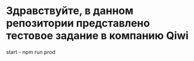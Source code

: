 # Здравствуйте, в данном репозитории представлено тестовое задание в компанию Qiwi

start - npm run prod
